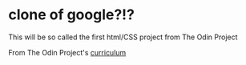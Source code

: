 # clone of google?!?
This will be so called the first html/CSS project from The Odin Project

From The Odin Project's [curriculum](http://www.theodinproject.com/courses/web-development-101/lessons/html-css)
